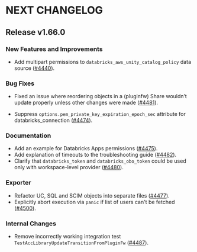 # NEXT CHANGELOG

## Release v1.66.0

### New Features and Improvements

 * Add multipart permissions to `databricks_aws_unity_catalog_policy` data source ([#4440](https://github.com/databricks/terraform-provider-databricks/pull/4440)).

### Bug Fixes
 * Fixed an issue where reordering objects in a (pluginfw) Share wouldn’t update properly unless other changes were made ([#4481](https://github.com/databricks/terraform-provider-databricks/pull/4481)).

 * Suppress `options.pem_private_key_expiration_epoch_sec` attribute for databricks_connection ([#4474](https://github.com/databricks/terraform-provider-databricks/pull/4474)).

### Documentation

 * Add an example for Databricks Apps permissions ([#4475](https://github.com/databricks/terraform-provider-databricks/pull/4475)).
 * Add explanation of timeouts to the troubleshooting guide ([#4482](https://github.com/databricks/terraform-provider-databricks/pull/4482)).
 * Clarify that `databricks_token` and `databricks_obo_token` could be used only with workspace-level provider ([#4480](https://github.com/databricks/terraform-provider-databricks/pull/4480)).

### Exporter

 * Refactor UC, SQL and SCIM objects into separate files ([#4477](https://github.com/databricks/terraform-provider-databricks/pull/4477)).
 * Explicitly abort execution via `panic` if list of users can't be fetched ([#4500](https://github.com/databricks/terraform-provider-databricks/pull/4500)).

### Internal Changes

 * Remove incorrectly working integration test `TestAccLibraryUpdateTransitionFromPluginFw` ([#4487](https://github.com/databricks/terraform-provider-databricks/pull/4487)).
